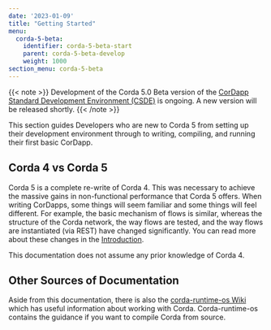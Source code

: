 ```yaml
---
date: '2023-01-09'
title: "Getting Started"
menu:
  corda-5-beta:
    identifier: corda-5-beta-start
    parent: corda-5-beta-develop
    weight: 1000
section_menu: corda-5-beta
---
```


{{< note >}}
Development of the Corda 5.0 Beta version of the [CorDapp Standard Development Environment (CSDE)](cordapp-standard-development-environment/csde.html) is ongoing. A new version will be released shortly.
{{< /note >}}

This section guides Developers who are new to Corda 5 from setting up their development environment through to writing, compiling, and running their first basic CorDapp.

## Corda 4 vs Corda 5

Corda 5 is a complete re-write of Corda 4. This was necessary to achieve the massive gains in non-functional performance that Corda 5 offers. When writing CorDapps, some things will seem familiar and some things will feel different. For example, the basic mechanism of flows is similar, whereas the structure of the Corda network, the way flows are tested, and the way flows are instantiated (via REST) have changed significantly. You can read more about these changes in the [Introduction](../../introduction/introduction.html).

This documentation does not assume any prior knowledge of Corda 4.

## Other Sources of Documentation

Aside from this documentation, there is also the [corda-runtime-os Wiki](https://github.com/corda/corda-runtime-os/wiki) which has useful information about working with Corda.
Corda-runtime-os contains the guidance if you want to compile Corda from source.
